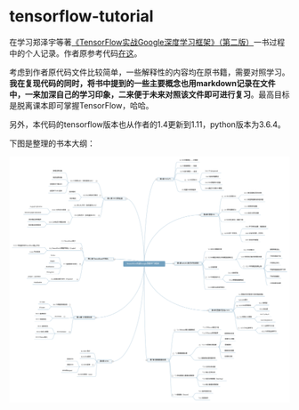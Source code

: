 # tensorflow-tutorial

在学习郑泽宇等著[《TensorFlow实战Google深度学习框架》（第二版）](https://item.jd.com/12287533.html)一书过程中的个人记录。作者原参考代码[在这](https://github.com/caicloud/tensorflow-tutorial)。

考虑到作者原代码文件比较简单，一些解释性的内容均在原书籍，需要对照学习。**我在复现代码的同时，将书中提到的一些主要概念也用markdown记录在文件中，一来加深自己的学习印象，二来便于未来对照该文件即可进行复习**。最高目标是脱离课本即可掌握TensorFlow，哈哈。

另外，本代码的tensorflow版本也从作者的1.4更新到1.11，python版本为3.6.4。

下图是整理的书本大纲：

<p align='center'>
    <img src=TensorFlow实战Google深度学习框架.svg>
</p>